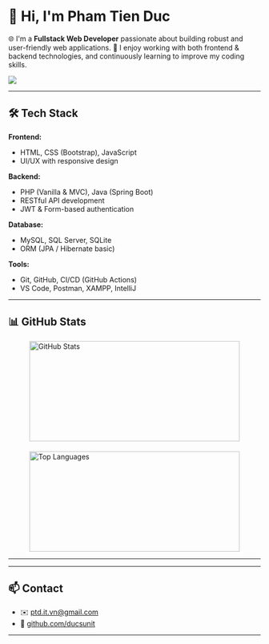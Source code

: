 # 👋 Hi, I'm Pham Tien Duc

🌐 I'm a **Fullstack Web Developer** passionate about building robust and user-friendly web applications.
🚀 I enjoy working with both frontend & backend technologies, and continuously learning to improve my coding skills.

<img src="https://skillicons.dev/icons?i=html,css,js,php,mysql,java,spring,git,github" />

---

## 🛠 Tech Stack

**Frontend:**

* HTML, CSS (Bootstrap), JavaScript
* UI/UX with responsive design

**Backend:**

* PHP (Vanilla & MVC), Java (Spring Boot)
* RESTful API development
* JWT & Form-based authentication

**Database:**

* MySQL, SQL Server, SQLite
* ORM (JPA / Hibernate basic)

**Tools:**

* Git, GitHub, CI/CD (GitHub Actions)
* VS Code, Postman, XAMPP, IntelliJ

---

## 📊 GitHub Stats

<div style="display: flex; justify-content: center; gap: 20px; flex-wrap: wrap;">
  <img src="https://github-readme-stats.vercel.app/api?username=ducsunit&show_icons=true&theme=default" alt="GitHub Stats" width="420" height="200"/>
  <img src="https://github-readme-stats.vercel.app/api/top-langs/?username=ducsunit&layout=compact&theme=default" alt="Top Languages" width="420" height="200"/>
</div>

---
---

## 📫 Contact

* ✉️ [ptd.it.vn@gmail.com](mailto:ptd.it.vn@gmail.com)
* 🔗 [github.com/ducsunit](https://github.com/ducsunit)

---
